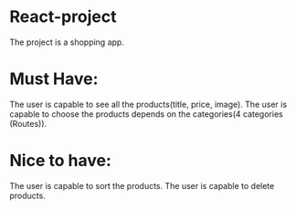 # React-project

The project is a shopping app.

# Must Have:

The user is capable to see all the products(title, price, image).
The user is capable to choose the products depends on the categories(4 categories (Routes)).


# Nice to have:

The user is capable to sort the products.
The user is capable to delete products.

